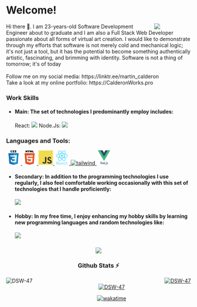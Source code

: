 # Welcome!
<div>
  <a href="https://github.com/DSW-47" title="Go to Source">
  <img align=right width=100 src="https://i.pinimg.com/originals/d0/19/72/d019725ef4da31a294694f31a3702297.gif" />
   </a>
</div>
Hi there 👋. I am 23-years-old Software Development Engineer about to graduate and I am also a Full Stack Web Developer passionate about all forms of virtual art creation. I would like to demonstrate through my efforts that software is not merely cold and mechanical logic; it's not just a tool, but it has the potential to become something authentically artistic, fascinating, and brimming with identity. Software is not a thing of tomorrow; it's of today
<br/>
<br/>
Follow me on my social media: https://linktr.ee/martin_calderon
<br/>
Take a look at my online portfolio: https://CalderonWorks.pro
<br/>

### Work Skills
- #### Main: The set of technologies I predominantly employ includes:
  React:
  [![](https://skillicons.dev/icons?i=react,nodejs,js,bootstrap,mysql,html,css,git,figma,vscode)](https://skillicons.dev)
  Node.Js:
  [![](https://skillicons.dev/icons?i=react,nodejs,js,bootstrap,mysql,html,css,git,figma,vscode)](https://skillicons.dev)

  
<h3 align="left">Languages and Tools:</h3>
<p align="left"> <a href="https://www.w3schools.com/css/" target="_blank" rel="noreferrer"> <img src="https://raw.githubusercontent.com/devicons/devicon/master/icons/css3/css3-original-wordmark.svg" alt="css3" width="40" height="40"/> </a> <a href="https://www.w3.org/html/" target="_blank" rel="noreferrer"> <img src="https://raw.githubusercontent.com/devicons/devicon/master/icons/html5/html5-original-wordmark.svg" alt="html5" width="40" height="40"/> </a> <a href="https://developer.mozilla.org/en-US/docs/Web/JavaScript" target="_blank" rel="noreferrer"> <img src="https://raw.githubusercontent.com/devicons/devicon/master/icons/javascript/javascript-original.svg" alt="javascript" width="40" height="40"/> </a> <a href="https://reactjs.org/" target="_blank" rel="noreferrer"> <img src="https://raw.githubusercontent.com/devicons/devicon/master/icons/react/react-original-wordmark.svg" alt="react" width="40" height="40"/> </a> <a href="https://tailwindcss.com/" target="_blank" rel="noreferrer"> <img src="https://www.vectorlogo.zone/logos/tailwindcss/tailwindcss-icon.svg" alt="tailwind" width="40" height="40"/> </a> <a href="https://vuejs.org/" target="_blank" rel="noreferrer"> <img src="https://raw.githubusercontent.com/devicons/devicon/master/icons/vuejs/vuejs-original-wordmark.svg" alt="vuejs" width="40" height="40"/> </a> </p>
 

- #### Secondary: In addition to the programming technologies I use regularly, I also feel comfortable working occasionally with this set of technologies that I handle proficiently:

  [![](https://skillicons.dev/icons?i=laravel,vue,tailwind,php,wordpress,electron,xd)](https://skillicons.dev)

- #### Hobby: In my free time, I enjoy enhancing my hobby skills by learning new programming languages and random technologies like:

  [![](https://skillicons.dev/icons?i=java,cs,cpp,unity,python)](https://skillicons.dev)
####

<div align=center>
   <a target="_blank" rel="noreferrer" href="https://github.com/DSW-47"   title="Go to Source">
      <img align="center" width=800 src="https://github.com/DSW-47/DSW-47/assets/71650407/fb8786db-86cd-4477-b566-4eff8a47f68a" />
    </a>
</div>


<div align=center>
  
  ### Github Stats ⚡
  
  <!-- mi perfil stats de racha-->

  <a target="_blank" rel="noreferrer" href="https://github-readme-streak-stats.herokuapp.com/?user=DSW-47&show_icons=true&theme=radical&hide_border=true&pretty=true"   title="Go to Source">
    <img align=left height=140 src="https://github-readme-streak-stats.herokuapp.com/?user=DSW-47&show_icons=true&theme=radical&hide_border=true&pretty=true" alt="DSW-47" />
  </a>
  
 <!-- Mini  Lenguajes programación-->
  <div align=right>
  <a target="_blank" rel="noreferrer" href="https://github-readme-stats.vercel.app/api/top-langs/?username=DSW-47&show_icons=true&theme=radical&hide_border=true&pretty=true&layout=compact"   title="Go to Source">
    <img height=140 src="https://github-readme-stats.vercel.app/api/top-langs/?username=DSW-47&show_icons=true&theme=radical&hide_border=true&pretty=true&layout=compact" alt="DSW-47" />
  </a>
  </div>

</div>
  

<div align=center>

<!-- wakatime -->
  <!-- 30 dias-->

  <a target="_blank" rel="noreferrer" href="https://wakatime.com/share/@dsw47/d472e67b-0d70-4ec6-bbb1-e9712bab20f2.svg" title="View full size">
    <img  width=800 src="https://wakatime.com/share/@dsw47/d472e67b-0d70-4ec6-bbb1-e9712bab20f2.svg" alt="DSW-47" />
  </a>

  [![wakatime](https://wakatime.com/badge/user/25b1393c-7659-477a-b6de-4da0492e782b.svg)](https://wakatime.com/@25b1393c-7659-477a-b6de-4da0492e782b)

  >
</div>

